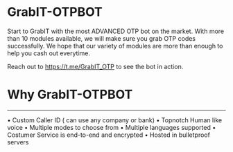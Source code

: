 # GrabIT-OTPBOT

Start to GrabIT with the most ADVANCED OTP bot on the market.
With more than 10 modules available, we will make sure you grab OTP codes successfully.
We hope that our variety of modules are more than enough to help you cash out everytime.

Reach out to https://t.me/GrabIT_OTP to see the bot in action.

# Why GrabIT-OTPBOT
---

• Custom Caller ID ( can use any company or bank)
• Topnotch Human like voice 
• Multiple modes to choose from
• Multiple languages supported 
•  Costumer Service is end-to-end and encrypted
• Hosted in bulletproof servers
